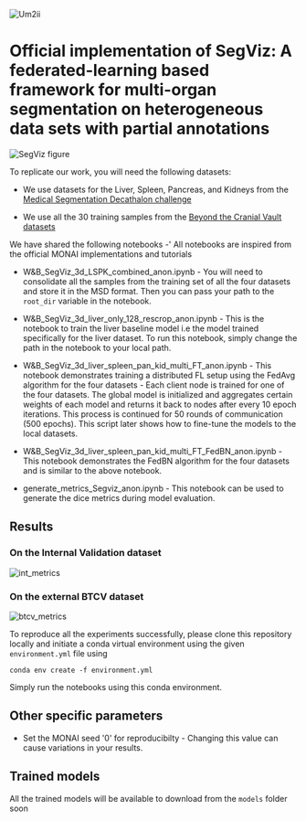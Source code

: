 ![Um2ii](https://pbs.twimg.com/profile_images/1426282841806098433/DQQvEl7d_400x400.jpg)

# Official implementation of SegViz: A federated-learning based framework for multi-organ segmentation on heterogeneous data sets with partial annotations

![SegViz figure](https://user-images.githubusercontent.com/22454450/224231573-83a70f40-8269-47bc-8e0f-e2d39aaf70af.png)

To replicate our work, you will need the following datasets:

- We use datasets for the Liver, Spleen, Pancreas, and Kidneys from the [Medical Segmentation Decathalon challenge](http://medicaldecathlon.com/)

- We use all the 30 training samples from the [Beyond the Cranial Vault datasets](https://www.synapse.org/#!Synapse:syn3193805/wiki/89480\n)


We have shared the following notebooks -'
All notebooks are inspired from the official MONAI implementations and tutorials

- W&B_SegViz_3d_LSPK_combined_anon.ipynb - You will need to consolidate all the samples from the training set of all the four datasets and store it in the MSD format. Then you can pass your path to the `root_dir` variable in the notebook. 

- W&B_SegViz_3d_liver_only_128_rescrop_anon.ipynb - This is the notebook to train the liver baseline model i.e the model trained specifically for the liver dataset. To run this notebook, simply change the path in the notebook to your local path.

- W&B_SegViz_3d_liver_spleen_pan_kid_multi_FT_anon.ipynb - This notebook demonstrates training a distributed FL setup using the FedAvg algorithm for the four datasets - Each client node is trained for one of the four datasets. The global model is initialized and aggregates certain weights of each model and returns it back to nodes after every 10 epoch iterations. This process is continued for 50 rounds of communication (500 epochs). This script later shows how to fine-tune the models to the local datasets. 

- W&B_SegViz_3d_liver_spleen_pan_kid_multi_FT_FedBN_anon.ipynb - This notebook demonstrates the FedBN algorithm for the four datasets and is similar to the above notebook.

- generate_metrics_Segviz_anon.ipynb - This notebook can be used to generate the dice metrics during model evaluation. 

## Results

### On the Internal Validation dataset
![int_metrics](https://user-images.githubusercontent.com/22454450/232371897-3e202711-9e61-469b-9d04-687e7b5f951b.png)

### On the external BTCV dataset
![btcv_metrics](https://user-images.githubusercontent.com/22454450/232371944-3bd5ee1c-e631-478c-a4f9-3d82767f41df.png)

To reproduce all the experiments successfully, please clone this repository locally and initiate a conda virtual environment using the given `environment.yml` file using 

```
conda env create -f environment.yml
```

Simply run the notebooks using this conda environment.


## Other specific parameters

- Set the MONAI seed '0' for reproducibilty - Changing this value can cause variations in your results. 

## Trained models

All the trained models will be available to download from the `models` folder soon

